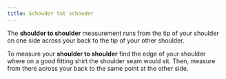 ```yaml
---
title: Schouder tot schouder
---
```


The **shoulder to shoulder** measurement runs from the tip of your shoulder on one side across your back to the tip of your other shoulder.

To measure your **shoulder to shoulder** find the edge of your shoulder where on a good fitting shirt the shoulder seam would sit. Then, measure from there across your back to the same point at the other side.